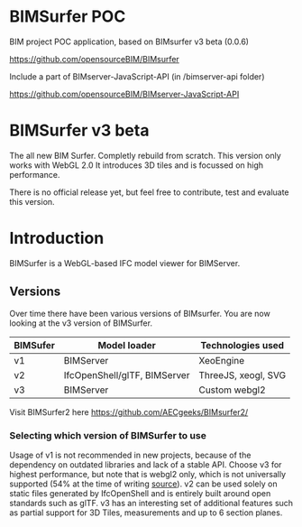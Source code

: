 # BIMSurfer POC
BIM project POC application, based on BIMsurfer v3 beta (0.0.6)

https://github.com/opensourceBIM/BIMsurfer

Include a part of 
BIMserver-JavaScript-API (in /bimserver-api folder)

https://github.com/opensourceBIM/BIMserver-JavaScript-API

#

# BIMSurfer v3 beta

The all new BIM Surfer. Completly rebuild from scratch.  This version only works with WebGL 2.0 
It introduces 3D tiles and is focussed on high performance.

There is no official release yet, but feel free to contribute, test and evaluate this version.

# Introduction

BIMSurfer is a WebGL-based IFC model viewer for BIMServer.
 
## Versions

Over time there have been various versions of BIMsurfer. You are now looking at the v3 version of BIMSurfer.

|BIMSufer|Model loader|Technologies used|
|---|---|---|
|v1|BIMServer|XeoEngine|
|v2|IfcOpenShell/glTF, BIMServer|ThreeJS, xeogl, SVG|
|v3|BIMServer|Custom webgl2|

Visit BIMSurfer2 here https://github.com/AECgeeks/BIMsurfer2/

### Selecting which version of BIMSurfer to use

Usage of v1 is not recommended in new projects, because of the dependency on outdated libraries and lack of a stable API. Choose v3 for highest performance, but note that is webgl2 only, which is not universally supported (54% at the time of writing [source](https://webglstats.com/webgl2)). v2 can be used solely on static files generated by IfcOpenShell and is entirely built around open standards such as glTF. v3 has an interesting set of additional features such as partial support for 3D Tiles, measurements and up to 6 section planes.
